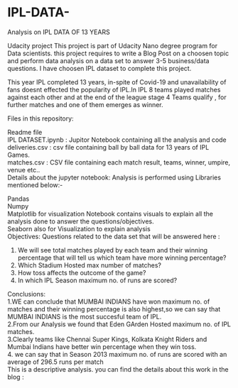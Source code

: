 # IPL-DATA-
Analysis on IPL DATA OF 13 YEARS

Udacity project This project is part of Udacity Nano degree program for Data scientists. this project requires to write a Blog Post on a choosen topic and perform data analysis on a data set to answer 3-5 business/data questions. I have choosen IPL dataset to complete this project.<br>

This year IPL completed 13 years, in-spite of Covid-19 and unavailability of fans doesnt effected the popularity of IPL.In IPL 8 teams played matches against each other and at the end of the league stage 4 Teams qualify , for further matches and one of them emerges as winner.<br>

Files in this repository:
 
Readme file<br>
IPL DATASET.ipynb : Jupitor Notebook containing all the analysis and code<br>
deliveries.csv : csv file containing ball by ball data for 13 years of IPL Games.<br>
matches.csv : CSV file containing each match result, teams, winner, umpire, venue etc.. <br>
Details about the  jupyter notebook: Analysis is performed using Libraries mentioned below:-<br>

Pandas<br>
Numpy<br>
Matplotlib for visualization Notebook contains visuals to explain all the analysis done to answer the questions/objectives.<br>
Seaborn also for Visualization to explain analysis<br>
Objectives: Questions related to the data set that will be answered here : <br>

1. We will see   total matches  played by each team and their winning percentage that will tell us which team have more winning percentage? <br>
2. Which Stadium Hosted max number of matches? <br>  
3. How toss affects the outcome of the game?<br>
4. In which IPL Season maximum no. of runs are scored?

Conclusions:<br>
1.WE can conclude that MUMBAI INDIANS have won maximum no. of matches and their winning percentage is also highest,so we can say that MUMBAI INDIANS is the most succesful team of IPL.<br>
2.From our Analysis we found that Eden GArden Hosted maximum no. of IPL matches.<br>
3.Clearly teams like Chennai Super Kings, Kolkata Knight Riders and Mumbai Indians have better win percentage when they win toss. <br>
4. we can say that in Season 2013 maximum no. of runs are scored with an average of 296.5 runs per match<br>
This is a descriptive analysis. you can find the details about this work in the blog : <br>
